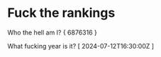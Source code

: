 # Fuck the rankings

Who the hell am I?
{ 6876316 }

What fucking year is it?
[ 2024-07-12T16:30:00Z ]
